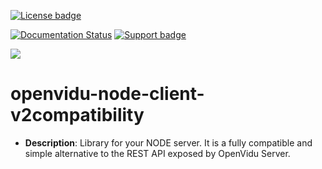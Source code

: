 [![License badge](https://img.shields.io/badge/license-Apache2-orange.svg)](http://www.apache.org/licenses/LICENSE-2.0)
<!-- [![OpenVidu Tests](https://github.com/OpenVidu/openvidu/actions/workflows/openvidu-ce-test.yml/badge.svg)](https://github.com/OpenVidu/openvidu/actions/workflows/openvidu-ce-test.yml) -->
[![Documentation Status](https://readthedocs.org/projects/openvidu/badge/?version=stable)](https://docs.openvidu.io/en/stable/?badge=stable)
[![Support badge](https://img.shields.io/badge/support-sof-yellowgreen.svg)](https://openvidu.discourse.group/)

[![][OpenViduLogo]](https://openvidu.io)

openvidu-node-client-v2compatibility
===

- **Description**: Library for your NODE server. It is a fully compatible and simple alternative to the REST API exposed by OpenVidu Server.

<!-- - **Docs**: [openvidu-node-client-v2compatibility API](https://docs.openvidu.io/en/stable/reference-docs/openvidu-node-client/) -->
<!-- - **Release**: [OpenVidu Artifacts](https://docs.openvidu.io/en/stable/releases/) -->

[OpenViduLogo]: https://secure.gravatar.com/avatar/5daba1d43042f2e4e85849733c8e5702?s=120
